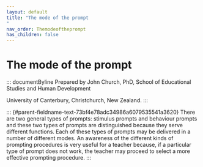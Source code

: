 ```yaml
---
layout: default
title: "The mode of the prompt 
"
nav_order: Themodeoftheprompt
has_children: false
---
```

# The mode of the prompt 


::: documentByline
Prepared by John Church, PhD, School of Educational Studies and Human
Development

University of Canterbury, Christchurch, New Zealand.
:::

::: {#parent-fieldname-text-73bf4e78adc34986a6079535541a3620}
There are two general types of prompts: stimulus prompts and behaviour
prompts and these two types of prompts are distinguished because they
serve different functions. Each of these types of prompts may be
delivered in a number of different modes. An awareness of the different
kinds of prompting procedures is very useful for a teacher because, if a
particular type of prompt does not work, the teacher may proceed to
select a more effective prompting procedure.
:::
